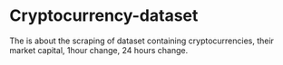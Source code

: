 # Cryptocurrency-dataset
The is about the scraping of dataset containing cryptocurrencies, their market capital, 1hour change, 24 hours change. 
